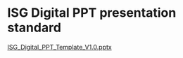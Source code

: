 # ISG Digital PPT presentation standard
[ISG_Digital_PPT_Template_V1.0.pptx](uploads/f6beb2d6d04b78c766d0234c0df7be2d/ISG_Digital_PPT_Template_V1.0.pptx)